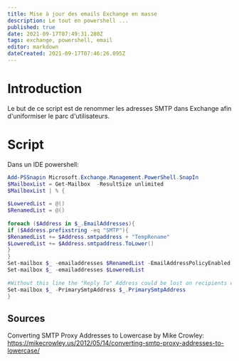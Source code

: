 ```yaml
---
title: Mise à jour des emails Exchange en masse
description: Le tout en powershell ...
published: true
date: 2021-09-17T07:49:31.280Z
tags: exchange, powershell, email
editor: markdown
dateCreated: 2021-09-17T07:46:26.095Z
---
```


# Introduction

Le but de ce script est de renommer les adresses SMTP dans Exchange afin d'uniformiser le parc d'utilisateurs.


# Script

Dans un IDE powershell:

```powershell
Add-PSSnapin Microsoft.Exchange.Management.PowerShell.SnapIn
$MailboxList = Get-Mailbox  -ResultSize unlimited
$MailboxList | % {
 
$LoweredList = @()
$RenamedList = @()
 
foreach ($Address in $_.EmailAddresses){
if ($Address.prefixstring -eq "SMTP"){
$RenamedList += $Address.smtpaddress + "TempRename"
$LoweredList += $Address.smtpaddress.ToLower()
}
}
Set-mailbox $_ -emailaddresses $RenamedList -EmailAddressPolicyEnabled $false
Set-mailbox $_ -emailaddresses $LoweredList
 
#Without this line the "Reply To" Address could be lost on recipients with more than one proxy address:
Set-mailbox $_ -PrimarySmtpAddress $_.PrimarySmtpAddress
}
```


    
## Sources

Converting SMTP Proxy Addresses to Lowercase by Mike Crowley: https://mikecrowley.us/2012/05/14/converting-smtp-proxy-addresses-to-lowercase/